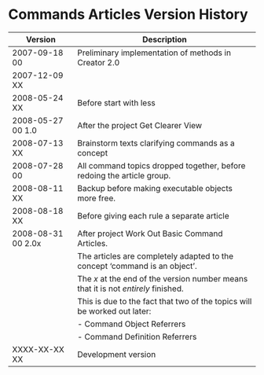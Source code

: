 ﻿Commands Articles Version History
=================================

| Version             | Description                                                                        |
|---------------------|------------------------------------------------------------------------------------|
| 2007-09-18 00       | Preliminary implementation of methods in Creator 2.0                               |
| 2007-12-09 XX       |                                                                                    |
| 2008-05-24 XX       | Before start with less                                                             |
| 2008-05-27 00  1.0  | After the project Get Clearer View                                                 |
| 2008-07-13 XX       | Brainstorm texts clarifying commands as a concept                                  |
| 2008-07-28 00       | All command topics dropped together, before redoing the article group.             |
| 2008-08-11 XX       | Backup before making executable objects more free.                                 |
| 2008-08-18 XX       | Before giving each rule a separate article                                         |
| 2008-08-31 00  2.0x | After project Work Out Basic Command Articles.                                     |
|                     | The articles are completely adapted to the concept ‘command is an object’.         |
|                     | The *x* at the end of the version number means that it is not *entirely* finished. |
|                     | This is due to the fact that two of the topics will be worked out later:           |
|                     | - Command Object Referrers                                                         |
|                     | - Command Definition Referrers                                                     |
| XXXX-XX-XX XX       | Development version                                                                |

